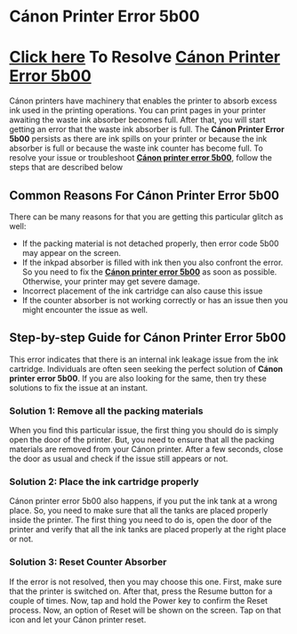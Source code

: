 
# Cánon Printer Error 5b00

# **[Click here](https://computersolve.com/canon-printer-error-5b00/)** To Resolve **[Cánon Printer Error 5b00](https://computersolve.com/canon-printer-error-5b00/)**

Cánon printers have machinery that enables the printer to absorb excess ink used in the printing operations. You can print pages in your printer awaiting the waste ink absorber becomes full. After that, you will start getting an error that the waste ink absorber is full. The **Cánon Printer Error 5b00** persists as there are ink spills on your printer or because the ink absorber is full or because the waste ink counter has become full. To resolve your issue or troubleshoot **[Cánon printer error 5b00](https://github.com/errorrc0de/canon.printer.error.5b00)**, follow the steps that are described below

## Common Reasons For Cánon Printer Error 5b00

There can be many reasons for that you are getting this particular glitch as well:

* If the packing material is not detached properly, then error code 5b00 may appear on the screen.
* If the inkpad absorber is filled with ink then you also confront the error. So you need to fix the **[Cánon printer error 5b00](https://github.com/errorrc0de/canon.printer.error.5b00)** as soon as possible. Otherwise, your printer may get severe damage.
* Incorrect placement of the ink cartridge can also cause this issue
* If the counter absorber is not working correctly or has an issue then you might encounter the issue as well.

## Step-by-step Guide for Cánon Printer Error 5b00

This error indicates that there is an internal ink leakage issue from the ink cartridge. Individuals are often seen seeking the perfect solution of **Cánon printer error 5b00**. If you are also looking for the same, then try these solutions to fix the issue at an instant.

### Solution 1: Remove all the packing materials

When you find this particular issue, the first thing you should do is simply open the door of the printer. But, you need to ensure that all the packing materials are removed from your Cánon printer. After a few seconds, close the door as usual and check if the issue still appears or not.

### Solution 2: Place the ink cartridge properly

Cánon printer error 5b00 also happens, if you put the ink tank at a wrong place. So, you need to make sure that all the tanks are placed properly inside the printer. The first thing you need to do is, open the door of the printer and verify that all the ink tanks are placed properly at the right place or not.

### Solution 3: Reset Counter Absorber

If the error is not resolved, then you may choose this one. First, make sure that the printer is switched on. After that, press the Resume button for a couple of times. Now, tap and hold the Power key to confirm the Reset process. Now, an option of Reset will be shown on the screen. Tap on that icon and let your Cánon printer reset.


